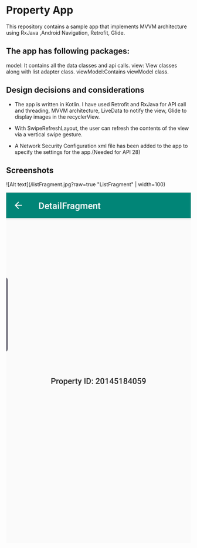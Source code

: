 # Property App

This repository contains a sample app that implements MVVM architecture using RxJava ,Android Navigation, Retrofit, Glide.

## The app has following packages:

model: It contains all the data classes and api calls.
view: View classes along with list adapter class.
viewModel:Contains viewModel class.

## Design decisions and considerations

* The app is written in Kotlin. I have used Retrofit and RxJava for API call and threading, MVVM architecture, LiveData to notify the view, Glide to display images in the recyclerView.

* With SwipeRefreshLayout, the user can refresh the contents of the view via a vertical swipe gesture.

* A Network Security Configuration xml file has been added to the app to specify the settings for the app.(Needed for API 28)

## Screenshots
![Alt text](/listFragment.jpg?raw=true "ListFragment" | width=100)

![Alt text](/detailFragment.jpg?raw=true "DetailFragment")

